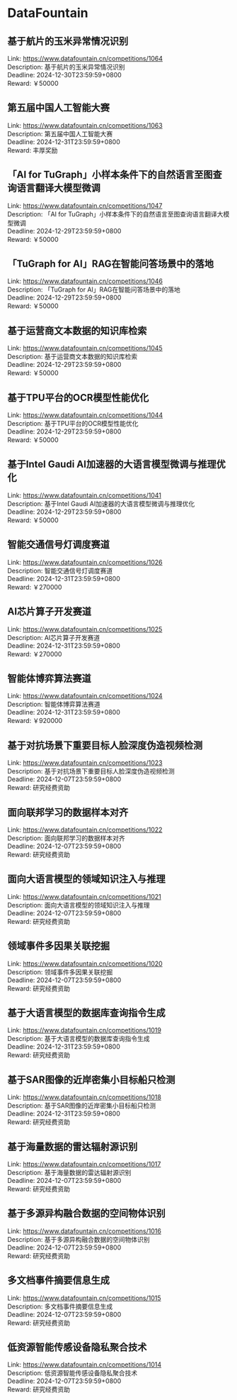 # DataFountain



## 基于航片的玉米异常情况识别

Link: https://www.datafountain.cn/competitions/1064  
Description: 基于航片的玉米异常情况识别  
Deadline: 2024-12-30T23:59:59+0800  
Reward: ￥50000  


## 第五届中国人工智能大赛

Link: https://www.datafountain.cn/competitions/1063  
Description: 第五届中国人工智能大赛  
Deadline: 2024-12-31T23:59:59+0800  
Reward: 丰厚奖励  


## 「AI for TuGraph」小样本条件下的自然语言至图查询语言翻译大模型微调

Link: https://www.datafountain.cn/competitions/1047  
Description: 「AI for TuGraph」小样本条件下的自然语言至图查询语言翻译大模型微调  
Deadline: 2024-12-29T23:59:59+0800  
Reward: ￥50000  


## 「TuGraph for AI」RAG在智能问答场景中的落地

Link: https://www.datafountain.cn/competitions/1046  
Description: 「TuGraph for AI」RAG在智能问答场景中的落地  
Deadline: 2024-12-29T23:59:59+0800  
Reward: ￥50000  


## 基于运营商文本数据的知识库检索

Link: https://www.datafountain.cn/competitions/1045  
Description: 基于运营商文本数据的知识库检索  
Deadline: 2024-12-29T23:59:59+0800  
Reward: ￥50000  


## 基于TPU平台的OCR模型性能优化

Link: https://www.datafountain.cn/competitions/1044  
Description: 基于TPU平台的OCR模型性能优化  
Deadline: 2024-12-29T23:59:59+0800  
Reward: ￥50000  


## 基于Intel Gaudi AI加速器的大语言模型微调与推理优化

Link: https://www.datafountain.cn/competitions/1041  
Description: 基于Intel Gaudi AI加速器的大语言模型微调与推理优化  
Deadline: 2024-12-29T23:59:59+0800  
Reward: ￥50000  


## 智能交通信号灯调度赛道

Link: https://www.datafountain.cn/competitions/1026  
Description: 智能交通信号灯调度赛道  
Deadline: 2024-12-31T23:59:59+0800  
Reward: ￥270000  


## AI芯片算子开发赛道

Link: https://www.datafountain.cn/competitions/1025  
Description: AI芯片算子开发赛道  
Deadline: 2024-12-31T23:59:59+0800  
Reward: ￥270000  


## 智能体博弈算法赛道

Link: https://www.datafountain.cn/competitions/1024  
Description: 智能体博弈算法赛道  
Deadline: 2024-12-31T23:59:59+0800  
Reward: ￥920000  


## 基于对抗场景下重要目标人脸深度伪造视频检测

Link: https://www.datafountain.cn/competitions/1023  
Description: 基于对抗场景下重要目标人脸深度伪造视频检测  
Deadline: 2024-12-07T23:59:59+0800  
Reward: 研究经费资助  


## 面向联邦学习的数据样本对齐

Link: https://www.datafountain.cn/competitions/1022  
Description: 面向联邦学习的数据样本对齐  
Deadline: 2024-12-07T23:59:59+0800  
Reward: 研究经费资助  


## 面向大语言模型的领域知识注入与推理

Link: https://www.datafountain.cn/competitions/1021  
Description: 面向大语言模型的领域知识注入与推理  
Deadline: 2024-12-07T23:59:59+0800  
Reward: 研究经费资助  


## 领域事件多因果关联挖掘

Link: https://www.datafountain.cn/competitions/1020  
Description: 领域事件多因果关联挖掘  
Deadline: 2024-12-07T23:59:59+0800  
Reward: 研究经费资助  


## 基于大语言模型的数据库查询指令生成

Link: https://www.datafountain.cn/competitions/1019  
Description: 基于大语言模型的数据库查询指令生成  
Deadline: 2024-12-31T23:59:59+0800  
Reward: 研究经费资助  


## 基于SAR图像的近岸密集小目标船只检测

Link: https://www.datafountain.cn/competitions/1018  
Description: 基于SAR图像的近岸密集小目标船只检测  
Deadline: 2024-12-31T23:59:59+0800  
Reward: 研究经费资助  


## 基于海量数据的雷达辐射源识别

Link: https://www.datafountain.cn/competitions/1017  
Description: 基于海量数据的雷达辐射源识别  
Deadline: 2024-12-07T23:59:59+0800  
Reward: 研究经费资助  


## 基于多源异构融合数据的空间物体识别

Link: https://www.datafountain.cn/competitions/1016  
Description: 基于多源异构融合数据的空间物体识别  
Deadline: 2024-12-07T23:59:59+0800  
Reward: 研究经费资助  


## 多文档事件摘要信息生成

Link: https://www.datafountain.cn/competitions/1015  
Description: 多文档事件摘要信息生成  
Deadline: 2024-12-07T23:59:59+0800  
Reward: 研究经费资助  


## 低资源智能传感设备隐私聚合技术

Link: https://www.datafountain.cn/competitions/1014  
Description: 低资源智能传感设备隐私聚合技术  
Deadline: 2024-12-07T23:59:59+0800  
Reward: 研究经费资助  

